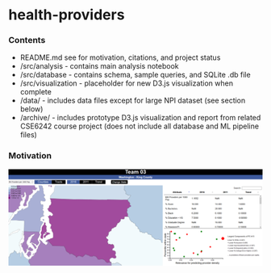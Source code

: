 # health-providers

### Contents

- README.md see for motivation, citations, and project status
- /src/analysis - contains main analysis notebook
- /src/database - contains schema, sample queries, and SQLite .db file
- /src/visualization - placeholder for new D3.js visualization when complete
- /data/ - includes data files except for large NPI dataset (see section below)
- /archive/ - includes prototype D3.js visualization and report from related
CSE6242 course project (does not include all database and ML pipeline files)

### Motivation

![Alt text](/assets/d3_demo_pic.png?raw=true "Choropleth Bias")
